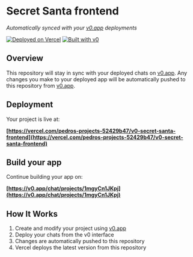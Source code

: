 # Secret Santa frontend

*Automatically synced with your [v0.app](https://v0.app) deployments*

[![Deployed on Vercel](https://img.shields.io/badge/Deployed%20on-Vercel-black?style=for-the-badge&logo=vercel)](https://vercel.com/pedros-projects-52429b47/v0-secret-santa-frontend)
[![Built with v0](https://img.shields.io/badge/Built%20with-v0.app-black?style=for-the-badge)](https://v0.app/chat/projects/1mgyCn1JKpj)

## Overview

This repository will stay in sync with your deployed chats on [v0.app](https://v0.app).
Any changes you make to your deployed app will be automatically pushed to this repository from [v0.app](https://v0.app).

## Deployment

Your project is live at:

**[https://vercel.com/pedros-projects-52429b47/v0-secret-santa-frontend](https://vercel.com/pedros-projects-52429b47/v0-secret-santa-frontend)**

## Build your app

Continue building your app on:

**[https://v0.app/chat/projects/1mgyCn1JKpj](https://v0.app/chat/projects/1mgyCn1JKpj)**

## How It Works

1. Create and modify your project using [v0.app](https://v0.app)
2. Deploy your chats from the v0 interface
3. Changes are automatically pushed to this repository
4. Vercel deploys the latest version from this repository
